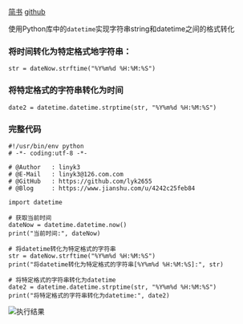 [简书](https://www.jianshu.com/p/c95e73200887)
[github](https://github.com/lyk2655/lyk2655.github.io/blob/master/notes/Python_string&datetime.md)

使用Python库中的`datetime`实现字符串string和datetime之间的格式转化

 ### 将时间转化为特定格式地字符串：
```
str = dateNow.strftime("%Y%m%d %H:%M:%S")
```
### 将特定格式的字符串转化为时间
```
date2 = datetime.datetime.strptime(str, "%Y%m%d %H:%M:%S")
```

### 完整代码
```
#!/usr/bin/env python
# -*- coding:utf-8 -*-

# @Author   : linyk3
# @E-Mail   : linyk3@126.com.com
# @GitHub   : https://github.com/lyk2655
# @Blog     : https://www.jianshu.com/u/4242c25feb84

import datetime

# 获取当前时间
dateNow = datetime.datetime.now()
print("当前时间:", dateNow)

# 将datetime转化为特定格式的字符串
str = dateNow.strftime("%Y%m%d %H:%M:%S")
print("将datetime转化为特定格式的字符串[%Y%m%d %H:%M:%S]:", str)

# 将特定格式的字符串转化为datetime
date2 = datetime.datetime.strptime(str, "%Y%m%d %H:%M:%S")
print("将特定格式的字符串转化为datetime:", date2)
```
![执行结果](https://upload-images.jianshu.io/upload_images/2833964-c0a4a79a3229a9a8.png?imageMogr2/auto-orient/strip%7CimageView2/2/w/1240)

